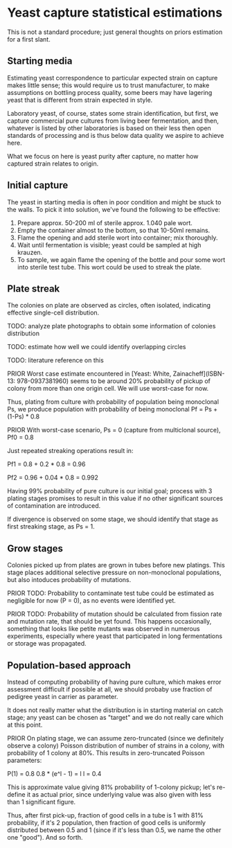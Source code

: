 # Yeast capture statistical estimations

This is not a standard procedure; just general thoughts on priors estimation for a first slant.

## Starting media

Estimating yeast correspondence to particular expected strain on capture makes little sense; this would require us to trust manufacturer, to make assumptions on bottling process quality, some beers may have lagering yeast that is different from strain expected in style.

Laboratory yeast, of course, states some strain identification, but first, we capture commercial pure cultures from living beer fermentation, and then, whatever is listed by other laboratories is based on their less then open standards of processing and is thus below data quality we aspire to achieve here.

What we focus on here is yeast purity after capture, no matter how captured strain relates to origin.

## Initial capture

The yeast in starting media is often in poor condition and might be stuck to the walls. To pick it into solution, we've found the following to be effective:

1. Prepare approx. 50-200 ml of sterile approx. 1.040 pale wort.
2. Empty the container almost to the bottom, so that 10-50ml remains.
3. Flame the opening and add sterile wort into container; mix thoroughly.
4. Wait until fermentation is visible; yeast could be sampled at high krauzen.
5. To sample, we again flame the opening of the bottle and pour some wort into sterile test tube. This wort could be used to streak the plate.

## Plate streak

The colonies on plate are observed as circles, often isolated, indicating effective single-cell distribution.

TODO: analyze plate photographs to obtain some information of colonies distribution

TODO: estimate how well we could identify overlapping circles

TODO: literature reference on this

PRIOR
Worst case estimate encountered in [Yeast: White, Zainacheff](ISBN-13: 978-0937381960) seems to be around 20% probability of pickup of colony from more than one origin cell. We will use worst-case for now.

Thus, plating from culture with probability of population being monoclonal Ps, we produce population with probability of being monoclonal Pf = Ps + (1-Ps) * 0.8

PRIOR
With worst-case scenario, Ps = 0 (capture from multiclonal source), Pf0 = 0.8

Just repeated streaking operations result in:

Pf1 = 0.8 + 0.2 * 0.8 = 0.96

Pf2 = 0.96 + 0.04 * 0.8 = 0.992

Having 99% probability of pure culture is our initial goal; process with 3 plating stages promises to result in this value if no other significant sources of contamination are introduced.

If divergence is observed on some stage, we should identify that stage as first streaking stage, as Ps = 1.

## Grow stages

Colonies picked up from plates are grown in tubes before new platings. This stage places additional selective pressure on non-monoclonal populations, but also intoduces probability of mutations.

PRIOR
TODO: Probability to contaminate test tube could be estimated as negligible for now (P = 0), as no events were identified yet.

PRIOR
TODO: Probability of mutation should be calculated from fission rate and mutation rate, that should be yet found. This happens occasionally, something that looks like petite mutants was observed in numerous experiments, especially where yeast that participated in long fermentations or storage was propagated.

## Population-based approach

Instead of computing probability of having pure culture, which makes error assessment difficult if possible at all, we should probaby use fraction of pedigree yeast in carrier as parameter.

It does not really matter what the distribution is in starting material on catch stage; any yeast can be chosen as "target" and we do not really care which at this point.

PRIOR
On plating stage, we can assume zero-truncated (since we definitely observe a colony) Poisson distribution of number of strains in a colony, with probability of 1 colony at 80%. This results in zero-truncated Poisson parameters:

P(1) = 0.8
0.8 * (e^l - 1) = l
l = 0.4

This is approximate value giving 81% probability of 1-colony pickup; let's re-define it as actual prior, since underlying value was also given with less than 1 significant figure.

Thus, after first pick-up, fraction of good cells in a tube is 1 with 81% probability, if it's 2 population, then fraction of good cells is uniformly distributed between 0.5 and 1 (since if it's less than 0.5, we name the other one "good"). And so forth.

